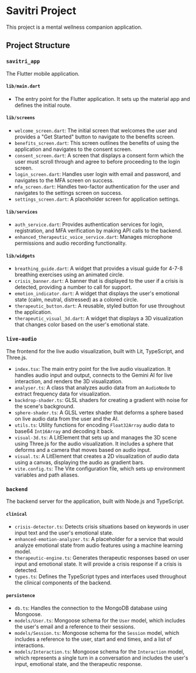 # Savitri Project

This project is a mental wellness companion application.

## Project Structure

### `savitri_app`

The Flutter mobile application.

#### `lib/main.dart`
- The entry point for the Flutter application. It sets up the material app and defines the initial route.

#### `lib/screens`
- `welcome_screen.dart`: The initial screen that welcomes the user and provides a "Get Started" button to navigate to the benefits screen.
- `benefits_screen.dart`: This screen outlines the benefits of using the application and navigates to the consent screen.
- `consent_screen.dart`: A screen that displays a consent form which the user must scroll through and agree to before proceeding to the login screen.
- `login_screen.dart`: Handles user login with email and password, and navigates to the MFA screen on success.
- `mfa_screen.dart`: Handles two-factor authentication for the user and navigates to the settings screen on success.
- `settings_screen.dart`: A placeholder screen for application settings.

#### `lib/services`
- `auth_service.dart`: Provides authentication services for login, registration, and MFA verification by making API calls to the backend.
- `enhanced_therapeutic_voice_service.dart`: Manages microphone permissions and audio recording functionality.

#### `lib/widgets`
- `breathing_guide.dart`: A widget that provides a visual guide for 4-7-8 breathing exercises using an animated circle.
- `crisis_banner.dart`: A banner that is displayed to the user if a crisis is detected, providing a number to call for support.
- `emotion_indicator.dart`: A widget that displays the user's emotional state (calm, neutral, distressed) as a colored circle.
- `therapeutic_button.dart`: A reusable, styled button for use throughout the application.
- `therapeutic_visual_3d.dart`: A widget that displays a 3D visualization that changes color based on the user's emotional state.

### `live-audio`

The frontend for the live audio visualization, built with Lit, TypeScript, and Three.js.

- `index.tsx`: The main entry point for the live audio visualization. It handles audio input and output, connects to the Gemini AI for live interaction, and renders the 3D visualization.
- `analyser.ts`: A class that analyzes audio data from an `AudioNode` to extract frequency data for visualization.
- `backdrop-shader.ts`: GLSL shaders for creating a gradient with noise for the scene's background.
- `sphere-shader.ts`: A GLSL vertex shader that deforms a sphere based on live audio data from the user and the AI.
- `utils.ts`: Utility functions for encoding `Float32Array` audio data to base64 `Int16Array` and decoding it back.
- `visual-3d.ts`: A LitElement that sets up and manages the 3D scene using Three.js for the audio visualization. It includes a sphere that deforms and a camera that moves based on audio input.
- `visual.ts`: A LitElement that creates a 2D visualization of audio data using a canvas, displaying the audio as gradient bars.
- `vite.config.ts`: The Vite configuration file, which sets up environment variables and path aliases.

### `backend`

The backend server for the application, built with Node.js and TypeScript.

#### `clinical`
- `crisis-detector.ts`: Detects crisis situations based on keywords in user input text and the user's emotional state.
- `enhanced-emotion-analyzer.ts`: A placeholder for a service that would analyze emotional state from audio features using a machine learning model.
- `therapeutic-engine.ts`: Generates therapeutic responses based on user input and emotional state. It will provide a crisis response if a crisis is detected.
- `types.ts`: Defines the TypeScript types and interfaces used throughout the clinical components of the backend.

#### `persistence`
- `db.ts`: Handles the connection to the MongoDB database using Mongoose.
- `models/User.ts`: Mongoose schema for the `User` model, which includes the user's email and a reference to their sessions.
- `models/Session.ts`: Mongoose schema for the `Session` model, which includes a reference to the user, start and end times, and a list of interactions.
- `models/Interaction.ts`: Mongoose schema for the `Interaction` model, which represents a single turn in a conversation and includes the user's input, emotional state, and the therapeutic response.
